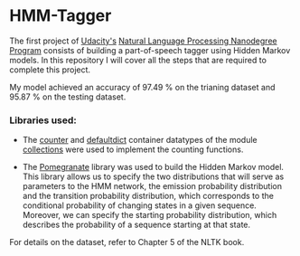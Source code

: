 # HMM-Tagger

The first project of [Udacity's](https://www.udacity.com/) [Natural Language Processing Nanodegree Program](https://www.udacity.com/course/natural-language-processing-nanodegree--nd892) consists of building a part-of-speech tagger using Hidden Markov models. In this repository I will cover all the steps that are required to complete this project.

My model achieved an accuracy of 97.49 % on the trianing dataset and 95.87 % on the testing dataset.

### Libraries used:
- The [counter](https://docs.python.org/3/library/collections.html#collections.Counter) and [defaultdict](https://docs.python.org/3/library/collections.html#collections.defaultdict) container datatypes of the module [collections](https://docs.python.org/3/library/collections.html) were used to implement the counting functions.

- The [Pomegranate](https://github.com/jmschrei/pomegranate) library was used to build the Hidden Markov model. This library allows us to specify the two distributions that will serve as parameters to the HMM network, the emission probability distribution and the transition probability distribution, which corresponds to the conditional probability of changing states in a given sequence. Moreover, we can specify the starting probability distribution, which describes the probability of a sequence starting at that state.

For details on the dataset, refer to Chapter 5 of the NLTK book.

